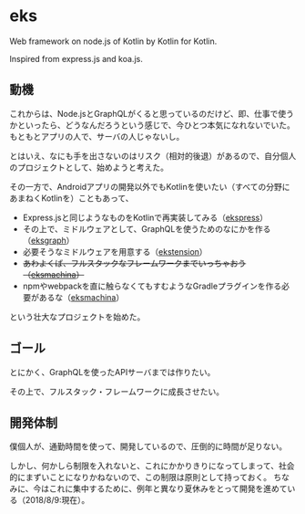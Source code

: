 # eks

Web framework on node.js of Kotlin by Kotlin for Kotlin.

Inspired from express.js and koa.js.

## 動機

これからは、Node.jsとGraphQLがくると思っているのだけど、即、仕事で使うかといったら、どうなんだろうという感じで、今ひとつ本気になれないでいた。もともとアプリの人で、サーバの人じゃないし。

とはいえ、なにも手を出さないのはリスク（相対的後退）があるので、自分個人のプロジェクトとして、始めようと考えた。

その一方で、Androidアプリの開発以外でもKotlinを使いたい（すべての分野にあまねくKotlinを）こともあって、

* Express.jsと同じようなものをKotlinで再実装してみる（[ekspress](./press/README.md)）
* その上で、ミドルウェアとして、GraphQLを使うためのなにかを作る（[eksgraph](./graph/README.md)）
* 必要そうなミドルウェアを用意する（[ekstension](./tension/README.md)）
* ~~あわよくば、フルスタックなフレームワークまでいっちゃおう（[eksmachina](./machina/README.md)）~~
* npmやwebpackを直に触らなくてもすむようなGradleプラグインを作る必要があるな（[eksmachina](./machina/README.md)）

という壮大なプロジェクトを始めた。

## ゴール

とにかく、GraphQLを使ったAPIサーバまでは作りたい。

その上で、フルスタック・フレームワークに成長させたい。

## 開発体制

僕個人が、通勤時間を使って、開発しているので、圧倒的に時間が足りない。

しかし、何かしら制限を入れないと、これにかかりきりになってしまって、社会的にまずいことになりかねないので、この制限は原則として持っておく。
ちなみに、今はこれに集中するために、例年と異なり夏休みをとって開発を進めている（2018/8/9:現在）。